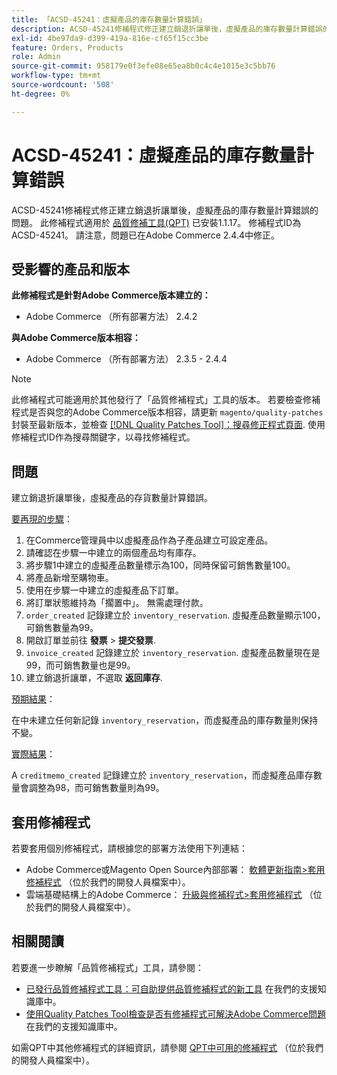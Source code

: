 ```yaml
---
title: 「ACSD-45241：虛擬產品的庫存數量計算錯誤」
description: ACSD-45241修補程式修正建立銷退折讓單後，虛擬產品的庫存數量計算錯誤的問題。 安裝[Quality Patches Tool (QPT)](/help/announcements/adobe-commerce-announcements/magento-quality-patches-released-new-tool-to-self-serve-quality-patches.md) 1.1.17時，即可使用此修補程式。 修補程式ID為ACSD-45241。 請注意，問題已在Adobe Commerce 2.4.4中修正。
exl-id: 4be97da9-d399-419a-816e-cf65f15cc3be
feature: Orders, Products
role: Admin
source-git-commit: 958179e0f3efe08e65ea8b0c4c4e1015e3c5bb76
workflow-type: tm+mt
source-wordcount: '508'
ht-degree: 0%

---
```


# ACSD-45241：虛擬產品的庫存數量計算錯誤

ACSD-45241修補程式修正建立銷退折讓單後，虛擬產品的庫存數量計算錯誤的問題。 此修補程式適用於 [品質修補工具(QPT)](/help/announcements/adobe-commerce-announcements/magento-quality-patches-released-new-tool-to-self-serve-quality-patches.md) 已安裝1.1.17。 修補程式ID為ACSD-45241。 請注意，問題已在Adobe Commerce 2.4.4中修正。

## 受影響的產品和版本

**此修補程式是針對Adobe Commerce版本建立的：**

* Adobe Commerce （所有部署方法） 2.4.2

**與Adobe Commerce版本相容：**

* Adobe Commerce （所有部署方法） 2.3.5 - 2.4.4

>[!NOTE]
>
>此修補程式可能適用於其他發行了「品質修補程式」工具的版本。 若要檢查修補程式是否與您的Adobe Commerce版本相容，請更新 `magento/quality-patches` 封裝至最新版本，並檢查 [[!DNL Quality Patches Tool]：搜尋修正程式頁面](https://devdocs.magento.com/quality-patches/tool.html#patch-grid). 使用修補程式ID作為搜尋關鍵字，以尋找修補程式。

## 問題

建立銷退折讓單後，虛擬產品的存貨數量計算錯誤。

<u>要再現的步驟</u>：

1. 在Commerce管理員中以虛擬產品作為子產品建立可設定產品。
1. 請確認在步驟一中建立的兩個產品均有庫存。
1. 將步驟1中建立的虛擬產品數量標示為100，同時保留可銷售數量100。
1. 將產品新增至購物車。
1. 使用在步驟一中建立的虛擬產品下訂單。
1. 將訂單狀態維持為「擱置中」。 無需處理付款。
1. `order_created` 記錄建立於 `inventory_reservation`. 虛擬產品數量顯示100，可銷售數量為99。
1. 開啟訂單並前往 **發票** > **提交發票**.
1. `invoice_created` 記錄建立於 `inventory_reservation`. 虛擬產品數量現在是99，而可銷售數量也是99。
1. 建立銷退折讓單，不選取 **返回庫存**.

<u>預期結果</u>：

在中未建立任何新記錄 `inventory_reservation`，而虛擬產品的庫存數量則保持不變。

<u>實際結果</u>：

A `creditmemo_created` 記錄建立於 `inventory_reservation`，而虛擬產品庫存數量會調整為98，而可銷售數量則為99。

## 套用修補程式

若要套用個別修補程式，請根據您的部署方法使用下列連結：

* Adobe Commerce或Magento Open Source內部部署： [軟體更新指南>套用修補程式](https://devdocs.magento.com/guides/v2.4/comp-mgr/patching/mqp.html) （位於我們的開發人員檔案中）。
* 雲端基礎結構上的Adobe Commerce： [升級與修補程式>套用修補程式](https://devdocs.magento.com/cloud/project/project-patch.html) （位於我們的開發人員檔案中）。

## 相關閱讀

若要進一步瞭解「品質修補程式」工具，請參閱：

* [已發行品質修補程式工具：可自助提供品質修補程式的新工具](/help/announcements/adobe-commerce-announcements/magento-quality-patches-released-new-tool-to-self-serve-quality-patches.md) 在我們的支援知識庫中。
* [使用Quality Patches Tool檢查是否有修補程式可解決Adobe Commerce問題](/help/support-tools/patches-available-in-qpt-tool/check-patch-for-magento-issue-with-magento-quality-patches.md) 在我們的支援知識庫中。

如需QPT中其他修補程式的詳細資訊，請參閱 [QPT中可用的修補程式](https://devdocs.magento.com/quality-patches/tool.html#patch-grid) （位於我們的開發人員檔案中）。
